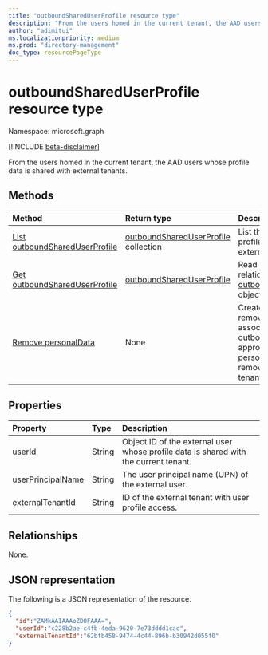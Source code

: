 ```yaml
---
title: "outboundSharedUserProfile resource type"
description: "From the users homed in the current tenant, the AAD users whose profile data is shared with external tenants."
author: "adimitui"
ms.localizationpriority: medium
ms.prod: "directory-management"
doc_type: resourcePageType
---
```


# outboundSharedUserProfile resource type

Namespace: microsoft.graph

[!INCLUDE [beta-disclaimer](../../includes/beta-disclaimer.md)]

From the users homed in the current tenant, the AAD users whose profile data is shared with external tenants.

## Methods
|Method|Return type|Description|
|:---|:---|:---|
|[List outboundSharedUserProfile](../api/outboundSharedUserProfile-list.md)|[outboundSharedUserProfile](../resources/outboundSharedUserProfile.md) collection|List the AAD users whose profile data is shared with external tenants.|
|[Get outboundSharedUserProfile](../api/outboundSharedUserProfile-get.md)|[outboundSharedUserProfile](../resources/outboundSharedUserProfile.md)|Read the properties and relationships of a [outboundSharedUserProfile](../resources/outboundSharedUserProfile.md) object.|
|[Remove personalData](../api/outboundSharedUserProfile-remove.md)|None|Creates a request to remove all personal data associated with an outbound shared user. If approved, the user's personal data will be removed from external tenants.|


## Properties
|Property|Type|Description|
|:---|:---|:---|
| userId | String | Object ID of the external user whose profile data is shared with the current tenant. |
| userPrincipalName | String | The user principal name (UPN) of the external user. |
| externalTenantId | String | ID of the external tenant with user profile access. |

## Relationships
None.

## JSON representation
The following is a JSON representation of the resource.
<!-- {
  "blockType": "resource",
  "keyProperty": "id",
  "@odata.type": "microsoft.graph.tenantRelationshipRoot",
  "openType": false
}
-->
``` json
{
  "id":"ZAMkAAIAAAoZDOFAAA=",
  "userId":"c228b2ae-c4fb-4eda-9620-7e73dddd1cac",
  "externalTenantId":"62bfb458-9474-4c44-896b-b30942d055f0"
}
```

